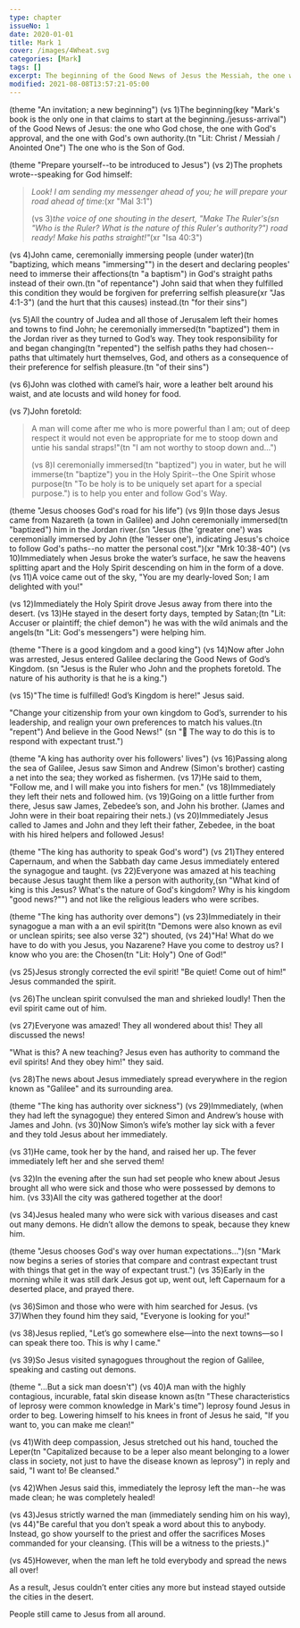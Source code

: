 ```yaml
---
type: chapter
issueNo: 1
date: 2020-01-01
title: Mark 1
cover: /images/4Wheat.svg
categories: [Mark]
tags: []
excerpt: The beginning of the Good News of Jesus the Messiah, the one with God's own authority, the Son of God.
modified: 2021-08-08T13:57:21-05:00
---
```


(theme "An invitation; a new beginning")
(vs 1)The beginning(key "Mark's book is the only one in  that claims to start at the beginning./jesuss-arrival") of the Good News of Jesus: the one who God chose, the one with God's approval, and the one with God's own authority.(tn "Lit: Christ / Messiah / Anointed One")  The one who is the Son of God.

(theme "Prepare yourself--to be introduced to Jesus")
(vs 2)The prophets wrote--speaking for God himself:

> *Look! I am sending my messenger ahead of you;*
>   *he will prepare your road ahead of time:*(xr "Mal 3:1")
>
> (vs 3)*the voice of one shouting in the desert,*
>   *"Make The Ruler's(sn "Who is the Ruler?  What is the nature of this Ruler's authority?") road ready!  Make his paths straight!"*(xr "Isa 40:3")

(vs 4)John came, ceremonially immersing people (under water)(tn "baptizing, which means "immersing"") in the desert and declaring peoples' need to immerse their affections(tn "a baptism") in God's straight paths instead of their own.(tn "of repentance")  John said that when they fulfilled this condition they would be forgiven for preferring selfish pleasure(xr "Jas 4:1-3") (and the hurt that this causes) instead.(tn "for their sins")

(vs 5)All the country of Judea and all those of Jerusalem left their homes and towns to find John; he ceremonially immersed(tn "baptized") them in the Jordan river as they turned to God’s way.  They took responsibility for and began changing(tn "repented") the selfish paths they had chosen--paths that ultimately hurt themselves, God, and others as a consequence of their preference for selfish pleasure.(tn "of their sins")

(vs 6)John was clothed with camel’s hair, wore a leather belt around his waist, and ate locusts and wild honey for food.

(vs 7)John foretold:

> A man will come after me who is more powerful than I am; out of deep respect it would not even be appropriate for me to stoop down and untie his sandal straps!"(tn "I am not worthy to stoop down and...")
>
>(vs 8)I ceremonially immersed(tn "baptized") you in water, but he will immerse(tn "baptize") you in the Holy Spirit--the One Spirit whose purpose(tn "To be holy is to be uniquely set apart for a special purpose.") is to help you enter and follow God's Way.

(theme "Jesus chooses God's road for his life")
(vs 9)In those days Jesus came from Nazareth (a town in Galilee) and John ceremonially immersed(tn "baptized") him in the Jordan river.(sn "Jesus (the 'greater one') was ceremonially immersed by John (the 'lesser one'), indicating Jesus's choice to follow God's paths--no matter the personal cost.")(xr "Mrk 10:38-40")  (vs 10)Immediately when Jesus broke the water’s surface, he saw the heavens splitting apart and the Holy Spirit descending on him in the form of a dove.  (vs 11)A voice came out of the sky, "You are my dearly-loved Son; I am delighted with you!"

(vs 12)Immediately the Holy Spirit drove Jesus away from there into the desert.  (vs 13)He stayed in the desert forty days, tempted by Satan;(tn "Lit: Accuser or plaintiff; the chief demon") he was with the wild animals and the angels(tn "Lit: God's messengers") were helping him.

(theme "There is a good kingdom and a good king")
(vs 14)Now after John was arrested, Jesus entered Galilee declaring the Good News of God’s Kingdom. (sn "Jesus is the Ruler who John and the prophets foretold.  The nature of his authority is that he is a king.")

(vs 15)"The time is fulfilled!  God’s Kingdom is here!" Jesus said.

"Change your citizenship from your own kingdom to God’s, surrender to his leadership, and realign your own preferences to match his values.(tn "repent")  And believe in the Good News!" (sn "🔑 The way to do this is to respond with expectant trust.")

(theme "A king has authority over his followers' lives")
(vs 16)Passing along the sea of Galilee, Jesus saw Simon and Andrew (Simon's brother) casting a net into the sea; they worked as fishermen.  (vs 17)He said to them, "Follow me, and I will make you into fishers for men."  (vs 18)Immediately they left their nets and followed him.  (vs 19)Going on a little further from there, Jesus saw James, Zebedee’s son, and John his brother. (James and John were in their boat repairing their nets.)  (vs 20)Immediately Jesus called to James and John and they left their father, Zebedee, in the boat with his hired helpers and followed Jesus!

(theme "The king has authority to speak God's word")
(vs 21)They entered Capernaum, and when the Sabbath day came Jesus immediately entered the synagogue and taught.  (vs 22)Everyone was amazed at his teaching because Jesus taught them like a person with authority,(sn "What kind of king is this Jesus?  What's the nature of God's kingdom?  Why is his kingdom "good news?"") and not like the religious leaders who were scribes.

(theme "The king has authority over demons")
(vs 23)Immediately in their synagogue a man with a an evil spirit(tn "Demons were also known as evil or unclean spirits; see also verse 32") shouted,  (vs 24)"Ha! What do we have to do with you Jesus, you Nazarene? Have you come to destroy us? I know who you are: the Chosen(tn "Lit: Holy") One of God!"

(vs 25)Jesus strongly corrected the evil spirit!  "Be quiet! Come out of him!" Jesus commanded the spirit.

(vs 26)The unclean spirit convulsed the man and shrieked loudly!  Then the evil spirit came out of him.

(vs 27)Everyone was amazed!  They all wondered about this!  They all discussed the news!

"What is this? A new teaching? Jesus even has authority to command the evil spirits!  And they obey him!" they said.

(vs 28)The news about Jesus immediately spread everywhere in the region known as "Galilee" and its surrounding area.

(theme "The king has authority over sickness")
(vs 29)Immediately, (when they had left the synagogue) they entered Simon and Andrew’s house with James and John.  (vs 30)Now Simon’s wife’s mother lay sick with a fever and they told Jesus about her immediately.

(vs 31)He came, took her by the hand, and raised her up. The fever immediately left her and she served them!

(vs 32)In the evening after the sun had set people who knew about Jesus brought all who were sick and those who were possessed by demons to him.  (vs 33)All the city was gathered together at the door!

(vs 34)Jesus healed many who were sick with various diseases and cast out many demons. He didn’t allow the demons to speak, because they knew him.

(theme "Jesus chooses God's way over human expectations...")(sn "Mark now begins a series of stories that compare and contrast expectant trust with things that get in the way of expectant trust.")
(vs 35)Early in the morning while it was still dark Jesus got up, went out, left Capernaum for a deserted place, and prayed there.

(vs 36)Simon and those who were with him searched for Jesus. (vs 37)When they found him they said, "Everyone is looking for you!"

(vs 38)Jesus replied, "Let’s go somewhere else—into the next towns—so I can speak there too. This is why I came."

(vs 39)So Jesus visited synagogues throughout the region of Galilee, speaking and casting out demons.

(theme "...But a sick man doesn't")
(vs 40)A man with the highly contagious, incurable, fatal skin disease known as(tn "These characteristics of leprosy were common knowledge in Mark's time") leprosy found Jesus in order to beg.  Lowering himself to his knees in front of Jesus he said, "If you want to, you can make me clean!"

(vs 41)With deep compassion, Jesus stretched out his hand, touched the Leper(tn "Capitalized because to be a leper also meant belonging to a lower class in society, not just to have the disease known as leprosy") in reply and said, "I want to!  Be cleansed."

(vs 42)When Jesus said this, immediately the leprosy left the man--he was made clean; he was completely healed!

(vs 43)Jesus strictly warned the man (immediately sending him on his way),  (vs 44)"Be careful that you don’t speak a word about this to anybody. Instead, go show yourself to the priest and offer the sacrifices Moses commanded for your cleansing. (This will be a witness to the priests.)"

(vs 45)However, when the man left he told everybody and spread the news all over!

As a result, Jesus couldn’t enter cities any more but instead stayed outside the cities in the desert.

People still came to Jesus from all around.
